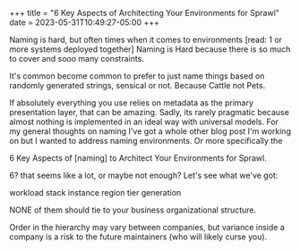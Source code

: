 +++
title = "6 Key Aspects of Architecting Your Environments for Sprawl"
date = 2023-05-31T10:49:27-05:00
+++

Naming is hard, but often times when it comes to environments [read: 1 or more systems deployed together] Naming is Hard because there is so much to cover and sooo many constraints.

It's common become common to prefer to just name things based on randomly generated strings, sensical or not. Because Cattle not Pets.

If absolutely everything you use relies on metadata as the primary presentation layer, that can be amazing.  Sadly, its rarely pragmatic because
almost nothing is implemented in an ideal way with universal models.  For my general thoughts on naming I've got a whole other blog post I'm working on but
I wanted to address naming environments. Or more specifically the

6 Key Aspects of [naming] to Architect Your Environments for Sprawl.

6? that seems like a lot, or maybe not enough? Let's see what we've got:

workload
stack
instance
region
tier
generation

NONE of them should tie to your business organizational structure.

Order in the hierarchy may vary between companies, but variance inside a company is a risk to the future maintainers (who will likely curse you).
